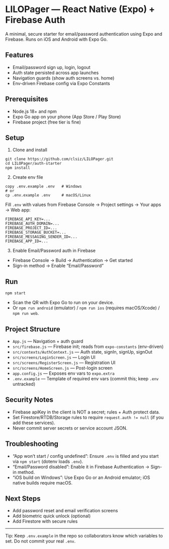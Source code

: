 # LILOPager — React Native (Expo) + Firebase Auth

A minimal, secure starter for email/password authentication using Expo and Firebase. Runs on iOS and Android with Expo Go.

## Features
- Email/password sign up, login, logout
- Auth state persisted across app launches
- Navigation guards (show auth screens vs. home)
- Env-driven Firebase config via Expo Constants

## Prerequisites
- Node.js 18+ and npm
- Expo Go app on your phone (App Store / Play Store)
- Firebase project (free tier is fine)

## Setup
1) Clone and install
```
git clone https://github.com/clsiz/LILOPager.git
cd LILOPager/auth-starter
npm install
```

2) Create env file
```
copy .env.example .env   # Windows
# or
cp .env.example .env     # macOS/Linux
```
Fill `.env` with values from Firebase Console → Project settings → Your apps → Web app:
```
FIREBASE_API_KEY=...
FIREBASE_AUTH_DOMAIN=...
FIREBASE_PROJECT_ID=...
FIREBASE_STORAGE_BUCKET=...
FIREBASE_MESSAGING_SENDER_ID=...
FIREBASE_APP_ID=...
```

3) Enable Email/Password auth in Firebase
- Firebase Console → Build → Authentication → Get started
- Sign-in method → Enable “Email/Password”

## Run
```
npm start
```
- Scan the QR with Expo Go to run on your device.
- Or `npm run android` (emulator) / `npm run ios` (requires macOS/Xcode) / `npm run web`.

## Project Structure
- `App.js` — Navigation + auth guard
- `src/firebase.js` — Firebase init; reads from `expo-constants` (env-driven)
- `src/contexts/AuthContext.js` — Auth state, signIn, signUp, signOut
- `src/screens/LoginScreen.js` — Login UI
- `src/screens/RegisterScreen.js` — Registration UI
- `src/screens/HomeScreen.js` — Post-login screen
- `app.config.js` — Exposes env vars to `expo.extra`
- `.env.example` — Template of required env vars (commit this; keep `.env` untracked)

## Security Notes
- Firebase apiKey in the client is NOT a secret; rules + Auth protect data.
- Set Firestore/RTDB/Storage rules to require `request.auth != null` (if you add these services).
- Never commit server secrets or service account JSON.

## Troubleshooting
- “App won’t start / config undefined”: Ensure `.env` is filled and you start via `npm start` (dotenv loads `.env`).
- “Email/Password disabled”: Enable it in Firebase Authentication → Sign-in method.
- “iOS build on Windows”: Use Expo Go or an Android emulator; iOS native builds require macOS.

## Next Steps
- Add password reset and email verification screens
- Add biometric quick unlock (optional)
- Add Firestore with secure rules

---
Tip: Keep `.env.example` in the repo so collaborators know which variables to set. Do not commit your real `.env`.
